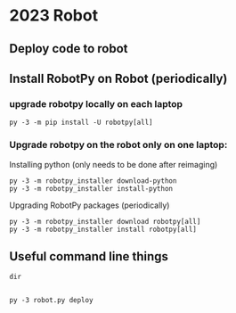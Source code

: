 # 2023 Robot

## Deploy code to robot

## Install RobotPy on Robot (periodically)

### upgrade robotpy locally on each laptop

```
py -3 -m pip install -U robotpy[all]
```

### Upgrade robotpy on the robot only on one laptop:

Installing python (only needs to be done after reimaging)

```
py -3 -m robotpy_installer download-python
py -3 -m robotpy_installer install-python
```

Upgrading RobotPy packages (periodically)

```
py -3 -m robotpy_installer download robotpy[all]
py -3 -m robotpy_installer install robotpy[all]
```


## Useful command line things

```
dir
```
```py -3 robot.py sim

```
```
py -3 robot.py deploy

```
